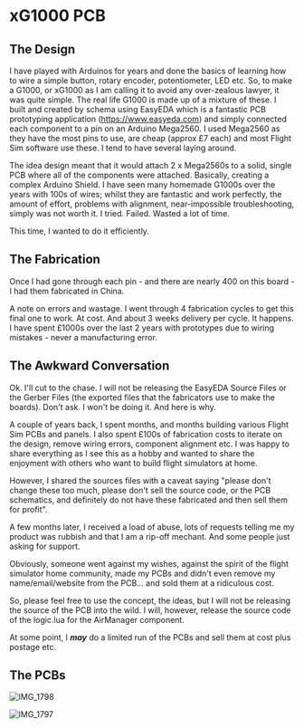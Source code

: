 # xG1000 PCB

## The Design

I have played with Arduinos for years and done the basics of learning how to wire a simple button, rotary encoder, potentiometer, LED etc.  So, to make a G1000, or xG1000 as I am calling it to avoid any over-zealous lawyer, it was quite simple.  The real life G1000 is made up of a mixture of these.  I built and created by schema using EasyEDA which is a fantastic PCB prototyping application (https://www.easyeda.com) and simply connected each component to a pin on an Arduino Mega2560.  I used Mega2560 as they have the most pins to use, are cheap (approx £7 each) and most Flight Sim software use these.  I tend to have several laying around.

The idea design meant that it would attach 2 x Mega2560s to a solid, single PCB where all of the components were attached.  Basically, creating a complex Arduino Shield.  I have seen many homemade G1000s over the years with 100s of wires; whilst they are fantastic and work perfectly, the amount of effort, problems with alignment, near-impossible troubleshooting, simply was not worth it.  I tried.  Failed.  Wasted a lot of time.  

This time, I wanted to do it efficiently.


## The Fabrication

Once I had gone through each pin - and there are nearly 400 on this board - I had them fabricated in China.

A note on errors and wastage.  I went through 4 fabrication cycles to get this final one to work.  At cost.  And about 3 weeks delivery per cycle.  It happens.  I have spent £1000s over the last 2 years with prototypes due to wiring mistakes - never a manufacturing error.

## The Awkward Conversation

Ok.  I'll cut to the chase.  I will not be releasing the EasyEDA Source Files or the Gerber Files (the exported files that the fabricators use to make the boards).  Don't ask.  I won't be doing it.  And here is why.

A couple of years back, I spent months, and months building various Flight Sim PCBs and panels.  I also spent £100s of fabrication costs to iterate on the design, remove wiring errors, component alignment etc.  I was happy to share everything as I see this as a hobby and wanted to share the enjoyment with others who want to build flight simulators at home.  

However, I shared the sources files with a caveat saying "please don't change these too much, please don't sell the source code, or the PCB schematics, and definitely do not have these fabricated and then sell them for profit".

A few months later, I received a load of abuse, lots of requests telling me my product was rubbish and that I am a rip-off mechant.  And some people just asking for support.

Obviously, someone went against my wishes, against the spirit of the flight simulator home community, made my PCBs and didn't even remove my name/email/website from the PCB... and sold them at a ridiculous cost.

So, please feel free to use the concept, the ideas, but I will not be releasing the source of the PCB into the wild.  I will, however, release the source code of the logic.lua for the AirManager component.

At some point, I ***may*** do a limited run of the PCBs and sell them at cost plus postage etc.

## The PCBs

![IMG_1798](https://user-images.githubusercontent.com/19530895/129242232-9c695b85-11e8-442b-94fc-3f9775552836.jpg)

![IMG_1797](https://user-images.githubusercontent.com/19530895/129242239-cfabf30a-43c3-4ae3-9b06-a3a065a29b53.jpg)

  
